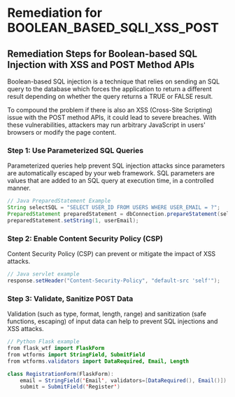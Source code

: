 # Remediation for BOOLEAN_BASED_SQLI_XSS_POST

## Remediation Steps for Boolean-based SQL Injection with XSS and POST Method APIs

Boolean-based SQL injection is a technique that relies on sending an SQL query to the database which forces the application to return a different result depending on whether the query returns a TRUE or FALSE result. 

To compound the problem if there is also an XSS (Cross-Site Scripting) issue with the POST method APIs, it could lead to severe breaches. With these vulnerabilities, attackers may run arbitrary JavaScript in users' browsers or modify the page content.

### Step 1: Use Parameterized SQL Queries

Parameterized queries help prevent SQL injection attacks since parameters are automatically escaped by your web framework. SQL parameters are values that are added to an SQL query at execution time, in a controlled manner.

```java
// Java PreparedStatement Example
String selectSQL = "SELECT USER_ID FROM USERS WHERE USER_EMAIL = ?";
PreparedStatement preparedStatement = dbConnection.prepareStatement(selectSQL);
preparedStatement.setString(1, userEmail);
```

### Step 2: Enable Content Security Policy (CSP)

Content Security Policy (CSP) can prevent or mitigate the impact of XSS attacks.

```java
// Java servlet example
response.setHeader("Content-Security-Policy", "default-src 'self'");
```

### Step 3: Validate, Sanitize POST Data
Validation (such as type, format, length, range) and sanitization (safe functions, escaping) of input data can help to prevent SQL injections and XSS attacks.

```java
// Python Flask example
from flask_wtf import FlaskForm
from wtforms import StringField, SubmitField
from wtforms.validators import DataRequired, Email, Length

class RegistrationForm(FlaskForm):
    email = StringField('Email', validators=[DataRequired(), Email()])
    submit = SubmitField('Register')
```